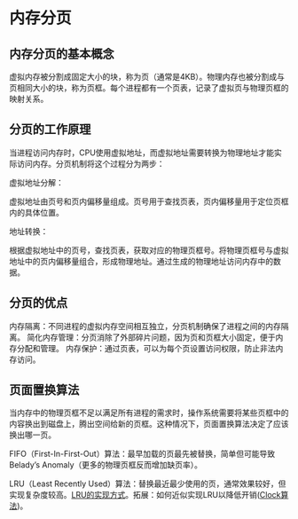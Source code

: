 # 内存分页

## 内存分页的基本概念

虚拟内存被分割成固定大小的块，称为页（通常是4KB）。物理内存也被分割成与页相同大小的块，称为页框。每个进程都有一个页表，记录了虚拟页与物理页框的映射关系。

## 分页的工作原理

当进程访问内存时，CPU使用虚拟地址，而虚拟地址需要转换为物理地址才能实际访问内存。分页机制将这个过程分为两步：

虚拟地址分解：

虚拟地址由页号和页内偏移量组成。页号用于查找页表，页内偏移量用于定位页框内的具体位置。

地址转换：

根据虚拟地址中的页号，查找页表，获取对应的物理页框号。将物理页框号与虚拟地址中的页内偏移量组合，形成物理地址。通过生成的物理地址访问内存中的数据。

## 分页的优点

内存隔离：不同进程的虚拟内存空间相互独立，分页机制确保了进程之间的内存隔离。
简化内存管理：分页消除了外部碎片问题，因为页和页框大小固定，便于内存分配和管理。
内存保护：通过页表，可以为每个页设置访问权限，防止非法内存访问。

## 页面置换算法

当内存中的物理页框不足以满足所有进程的需求时，操作系统需要将某些页框中的内容换出到磁盘上，腾出空间给新的页框。这种情况下，页面置换算法决定了应该换出哪一页。

FIFO（First-In-First-Out）算法：最早加载的页最先被替换，简单但可能导致Belady’s Anomaly（更多的物理页框反而增加缺页率）。

LRU（Least Recently Used）算法：替换最近最少使用的页，通常效果较好，但实现复杂度较高。[LRU的实现方式](./LRU.md)。拓展：如何近似实现LRU以降低开销([Clock算法](./Clock算法.md))。
